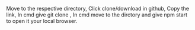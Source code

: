 Move to the respective directory, 
Click clone/download in github,
Copy the link,
In cmd give git clone <path>,
In cmd move to the dirctory and give npm start to open it your local browser.

